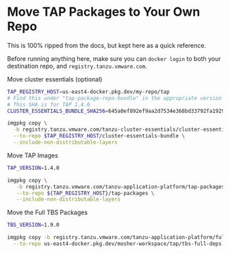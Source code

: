 # Move TAP Packages to Your Own Repo

This is 100% ripped from the docs, but kept here as a quick reference.

Before running anything here, make sure you can `docker login` to both your destination repo, and `registry.tanzu.vmware.com`.

Move cluster essentials (optional)
```bash
TAP_REGISTRY_HOST=us-east4-docker.pkg.dev/my-repo/tap
# Find this under "tap-package-repo-bundle" in the appropriate version
# This SHA is for TAP 1.4.0
CLUSTER_ESSENTIALS_BUNDLE_SHA256=645a0ef892ef9aa2d7534e368bd33792fa1929df6bed2223a582cf0a7e9fd4ac

imgpkg copy \
  -b registry.tanzu.vmware.com/tanzu-cluster-essentials/cluster-essentials-bundle@sha256:$CLUSTER_ESSENTIALS_BUNDLE_SHA256 \
  --to-repo $TAP_REGISTRY_HOST/cluster-essentials-bundle \
  --include-non-distributable-layers
```

Move TAP Images
```bash
TAP_VERSION=1.4.0

imgpkg copy \
   -b registry.tanzu.vmware.com/tanzu-application-platform/tap-packages:${TAP_VERSION} \
   --to-repo ${TAP_REGISTRY_HOST}/tap-packages \
   --include-non-distributable-layers
```

Move the Full TBS Packages
```bash
TBS_VERSION=1.9.0

imgpkg copy -b registry.tanzu.vmware.com/tanzu-application-platform/full-tbs-deps-package-repo:${TBS_VERSION} \
  --to-repo us-east4-docker.pkg.dev/mosher-workspace/tap/tbs-full-deps
```
